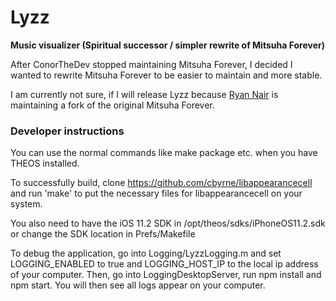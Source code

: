 # Lyzz
**Music visualizer (Spiritual successor / simpler rewrite of Mitsuha Forever)**

After ConorTheDev stopped maintaining Mitsuha Forever,
I decided I wanted to rewrite Mitsuha Forever to be easier
to maintain and more stable.

I am currently not sure, if I will release
Lyzz because [Ryan Nair](https://github.com/ryannair05) is
maintaining a fork of the original Mitsuha Forever.

### Developer instructions
You can use the normal commands like make package etc. when you have THEOS installed.

To successfully build, clone https://github.com/cbyrne/libappearancecell
and run 'make' to put the necessary files for libappearancecell
on your system.

You also need to have the iOS 11.2 SDK in /opt/theos/sdks/iPhoneOS11.2.sdk
or change the SDK location in Prefs/Makefile

To debug the application, go into Logging/LyzzLogging.m and set LOGGING_ENABLED to true
and LOGGING_HOST_IP to the local ip address of your computer. Then, go into LoggingDesktopServer,
run npm install and npm start. You will then see all logs appear on your computer.
